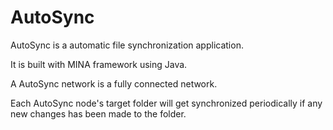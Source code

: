 AutoSync
========

AutoSync is a automatic file synchronization application.

It is built with MINA framework using Java.

A AutoSync network is a fully connected network.

Each AutoSync node's target folder will get synchronized periodically if any new changes has been made to the folder.
